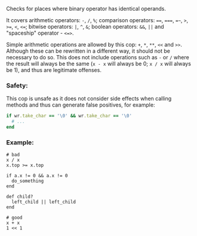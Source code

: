 Checks for places where binary operator has identical operands.

It covers arithmetic operators: `-`, `/`, `%`;
comparison operators: `==`, `===`, `=~`, `>`, `>=`, `<`, ``<=``;
bitwise operators: `|`, `^`, `&`;
boolean operators: `&&`, `||`
and "spaceship" operator - ``<=>``.

Simple arithmetic operations are allowed by this cop: `+`, `*`, `**`, `<<` and `>>`.
Although these can be rewritten in a different way, it should not be necessary to
do so. This does not include operations such as `-` or `/` where the result will
always be the same (`x - x` will always be 0; `x / x` will always be 1), and
thus are legitimate offenses.

### Safety:

This cop is unsafe as it does not consider side effects when calling methods
and thus can generate false positives, for example:

```ruby
if wr.take_char == '\0' && wr.take_char == '\0'
  # ...
end
```

### Example:
    # bad
    x / x
    x.top >= x.top

    if a.x != 0 && a.x != 0
      do_something
    end

    def child?
      left_child || left_child
    end

    # good
    x + x
    1 << 1
